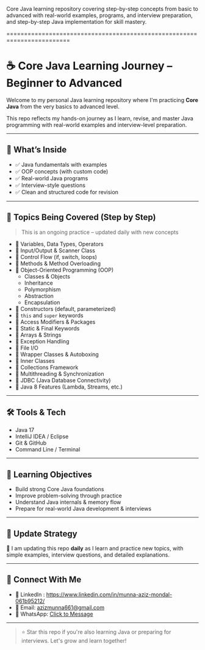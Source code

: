 Core Java learning repository covering step-by-step concepts from basic to advanced with real-world examples, programs, and interview preparation, and step-by-step Java implementation for skill mastery.

========================================================================


# ☕ Core Java Learning Journey – Beginner to Advanced

Welcome to my personal Java learning repository where I'm practicing **Core Java** from the very basics to advanced level.

This repo reflects my hands-on journey as I learn, revise, and master Java programming with real-world examples and interview-level preparation.

---

## 📘 What’s Inside
- ✅ Java fundamentals with examples
- ✅ OOP concepts (with custom code)
- ✅ Real-world Java programs
- ✅ Interview-style questions
- ✅ Clean and structured code for revision

---

## 🧠 Topics Being Covered (Step by Step)
> This is an ongoing practice – updated daily with new concepts

- 🔹 Variables, Data Types, Operators
- 🔹 Input/Output & Scanner Class
- 🔹 Control Flow (if, switch, loops)
- 🔹 Methods & Method Overloading
- 🔹 Object-Oriented Programming (OOP)
  - Classes & Objects
  - Inheritance
  - Polymorphism
  - Abstraction
  - Encapsulation
- 🔹 Constructors (default, parameterized)
- 🔹 `this` and `super` keywords
- 🔹 Access Modifiers & Packages
- 🔹 Static & Final Keywords
- 🔹 Arrays & Strings
- 🔹 Exception Handling
- 🔹 File I/O
- 🔹 Wrapper Classes & Autoboxing
- 🔹 Inner Classes
- 🔹 Collections Framework
- 🔹 Multithreading & Synchronization
- 🔹 JDBC (Java Database Connectivity)
- 🔹 Java 8 Features (Lambda, Streams, etc.)

---

## 🛠 Tools & Tech
- Java 17
- IntelliJ IDEA / Eclipse
- Git & GitHub
- Command Line / Terminal

---

## 🎯 Learning Objectives
- Build strong Core Java foundations
- Improve problem-solving through practice
- Understand Java internals & memory flow
- Prepare for real-world Java development & interviews

---

## 🔄 Update Strategy
📅 I am updating this repo **daily** as I learn and practice new topics, with simple examples, interview questions, and detailed explanations.

---

## 🙌 Connect With Me
- 🔗 LinkedIn : https://www.linkedin.com/in/munna-aziz-mondal-061b95212/
- 📧 Email: azizmunna661@gmail.com
- 💬 WhatsApp: [Click to Message](https://wa.me/7872148875)

---

> ⭐ Star this repo if you're also learning Java or preparing for interviews. Let's grow and learn together!
